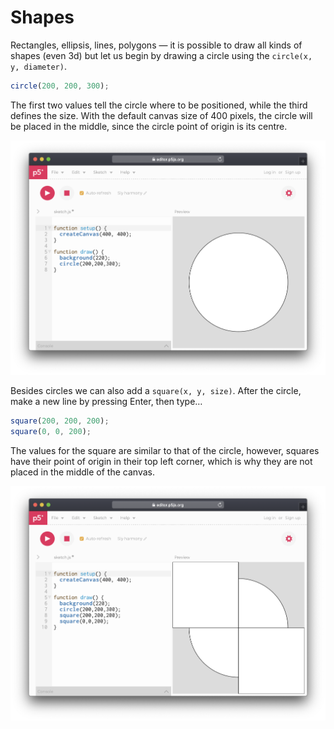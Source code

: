 # Shapes

Rectangles, ellipsis, lines, polygons — it is possible to draw all kinds of shapes \(even 3d\) but let us begin by drawing a circle using the `circle(x, y, diameter)`.

```javascript
circle(200, 200, 300);
```

The first two values tell the circle where to be positioned, while the third  defines the size. With the default canvas size of 400 pixels, the circle will be placed in the middle, since the circle point of origin is its centre.

![](../../../.gitbook/assets/p5-circle.png)

Besides circles we can also add a `square(x, y, size)`. After the circle, make a new line by pressing Enter, then type…

```javascript
square(200, 200, 200);
square(0, 0, 200);
```

The values for the square are similar to that of the circle, however, squares have their point of origin in their top left corner, which is why they are not placed in the middle of the canvas.

![](../../../.gitbook/assets/p5-rect.png)

